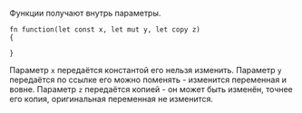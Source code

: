 Функции получают внутрь параметры.

```
fn function(let const x, let mut y, let copy z)
{

}
```

Параметр `x` передаётся константой  его нельзя изменить.
Параметр `y` передаётся по ссылке его можно поменять - изменится
переменная и вовне. 
Параметр `z` передаётся копией - он может быть изменён, точнее
его копия, оригинальная переменная не изменится.